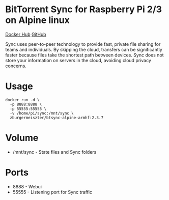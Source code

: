 BitTorrent Sync for Raspberry Pi 2/3 on Alpine linux
====================================================

[Docker Hub](https://hub.docker.com/r/zburgermeiszter/btsync-alpine-armhf/)
[GitHub](https://github.com/zburgermeiszter/dockerfiles/tree/master/btsync-armhf)

Sync uses peer-to-peer technology to provide fast, private file sharing for teams and individuals. By skipping the cloud, transfers can be significantly faster because files take the shortest path between devices. Sync does not store your information on servers in the cloud, avoiding cloud privacy concerns.

# Usage

    docker run -d \
      -p 8888:8888 \
      -p 55555:55555 \
      -v /home/pi/sync:/mnt/sync \
      zburgermeiszter/btsync-alpine-armhf:2.3.7

# Volume

* /mnt/sync - State files and Sync folders

# Ports

* 8888 - Webui
* 55555 - Listening port for Sync traffic
